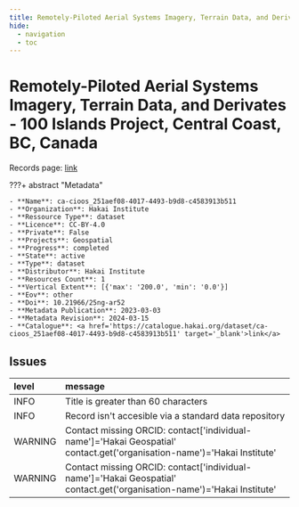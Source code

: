```yaml
---
title: Remotely-Piloted Aerial Systems Imagery, Terrain Data, and Derivates - 100 Islands Project, Central Coast, BC, Canada
hide:
  - navigation
  - toc
---
```


# Remotely-Piloted Aerial Systems Imagery, Terrain Data, and Derivates - 100 Islands Project, Central Coast, BC, Canada

Records page: <a href='https://catalogue.hakai.org/dataset/ca-cioos_251aef08-4017-4493-b9d8-c4583913b511' target='_blank'>link</a>

???+ abstract "Metadata"

    - **Name**: ca-cioos_251aef08-4017-4493-b9d8-c4583913b511 
    - **Organization**: Hakai Institute 
    - **Ressource Type**: dataset 
    - **Licence**: CC-BY-4.0 
    - **Private**: False 
    - **Projects**: Geospatial 
    - **Progress**: completed 
    - **State**: active 
    - **Type**: dataset 
    - **Distributor**: Hakai Institute 
    - **Resources Count**: 1 
    - **Vertical Extent**: [{'max': '200.0', 'min': '0.0'}] 
    - **Eov**: other 
    - **Doi**: 10.21966/25ng-ar52 
    - **Metadata Publication**: 2023-03-03 
    - **Metadata Revision**: 2024-03-15 
    - **Catalogue**: <a href='https://catalogue.hakai.org/dataset/ca-cioos_251aef08-4017-4493-b9d8-c4583913b511' target='_blank'>link</a> 

<div id='map'></div>




## Issues
| level   | message                                                                                                                 |
|:--------|:------------------------------------------------------------------------------------------------------------------------|
| INFO    | Title is greater than 60 characters                                                                                     |
| INFO    | Record isn't accesible via a standard data repository                                                                   |
| WARNING | Contact missing ORCID: contact['individual-name']='Hakai Geospatial' contact.get('organisation-name')='Hakai Institute' |
| WARNING | Contact missing ORCID: contact['individual-name']='Hakai Geospatial' contact.get('organisation-name')='Hakai Institute' |


<script>
   document.addEventListener("DOMContentLoaded", function() {
    var map = L.map('map').setView([51.505, -125.09], 5);
    L.tileLayer('https://tile.openstreetmap.org/{z}/{x}/{y}.png', {
        maxZoom: 19,
        attribution: '&copy; <a href="http://www.openstreetmap.org/copyright">OpenStreetMap</a>'
    }).addTo(map);
    var geojsonFeature = {
        "type": "Feature",
        "properties": {
            "name" : "Remotely-Piloted Aerial Systems Imagery, Terrain Data, and Derivates - 100 Islands Project, Central Coast, BC, Canada"
        },
        "geometry": {'type': 'Polygon', 'coordinates': [[[-128.7, 51.38], [-127.5, 51.38], [-127.5, 52.23], [-128.7, 52.23], [-128.7, 51.38]]]}
    }
    L.geoJSON(geojsonFeature).addTo(map);
   })
</script>